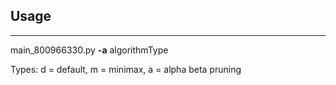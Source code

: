 ## Usage
___
main_800966330.py **-a** algorithmType 

Types: d = default, m = minimax, a = alpha beta pruning
